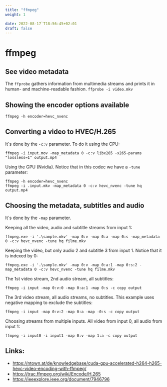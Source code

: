 ```yaml
---
title: "ffmpeg"
weight: 1

date: 2022-08-17`T18:56:45+02:01
draft: false
---
```

# ffmpeg 

## See video metadata

The `ffprobe` gathers information from multimedia streams and prints it in human- and machine-readable fashion.
`ffprobe -i video.mkv`

## Showing the encoder options available

`ffmpeg -h encoder=hevc_nvenc`

## Converting a video to HVEC/H.265

It´s done by the `-c:v` parameter. To do it using the CPU:

`ffmpeg -i input.mov -map_metadata 0 -c:v libx265 -x265-params "lossless=1" output.mp4`

Using the GPU (Nvidia). Notice that in this codec we have a `-tune` parameter:
 
```
ffmpeg -h encoder=hevc_nvenc 
ffmpeg -i .input.mkv -map_metadata 0 -c:v hevc_nvenc -tune hq output.mp4
```

## Choosing the metadata, subtitles and audio

It´s done by the `-map` parameter.

Keeping all the video, audio and subtitle streams from input 1:

`ffmpeg.exe -i '.\sample.mkv' -map 0:v -map 0:a -map 0:s -map_metadata 0 -c:v hevc_nvenc -tune hq filme.mkv`

Keeping the video, but only audio 2 and subtitle 3 from input 1. Notice that it is indexed by 0:

`ffmpeg.exe -i '.\sample.mkv' -map 0:v -map 0:a:1 -map 0:s:2 -map_metadata 0 -c:v hevc_nvenc -tune hq filme.mkv`

The 1st video stream, 2nd audio stream, all subtitles: 

`ffmpeg -i input -map 0:v:0 -map 0:a:1 -map 0:s -c copy output`

The 3rd video stream, all audio streams, no subtitles. This example uses negative mapping to exclude the subtitles:

`ffmpeg -i input -map 0:v:2 -map 0:a -map -0:s -c copy output`

Choosing streams from multiple inputs. All video from input 0, all audio from input 1:

`ffmpeg -i input0 -i input1 -map 0:v -map 1:a -c copy output`


## Links:

 - https://ntown.at/de/knowledgebase/cuda-gpu-accelerated-h264-h265-hevc-video-encoding-with-ffmpeg/
 - https://trac.ffmpeg.org/wiki/Encode/H.265
 - https://ieeexplore.ieee.org/document/7946796
